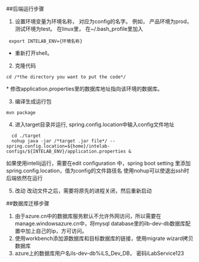 ##后端运行步骤

1. 设置环境变量为环境名称， 对应为config的名字。 例如， 产品环境为prod， 测试环境为test。 在linux里， 在~/.bash_profile里加入
  
  ```
  export INTELAB_ENV={环境名称}
  ```
 
 * 重新打开shell。

2. 克隆代码
 
  ```
  cd /*the directory you want to put the code*/
  ```
  
 * 修改application.properties里的数据库地址指向该环境的数据库。
 
3. 编译生成运行包
  
  ```
  mvn package
  ```

4. 进入target目录并运行, spring.config.location中输入config文件地址

```
  cd ./target
  nohup java -jar /*target .jar file*/ --spring.config.location=${home}/intelab-configs/${INTELAB_ENV}/application.properties &
```

如果使用intellij运行，需要在edit configuration 中，spring boot setting 里添加spring.config.location，值为config的文件路径名
  使用nohup可以使退出ssh时后端依然在运行

5. 改动
  改动文件之后，需要将原先的进程关闭，然后重新启动

##数据库迁移步骤
1. 由于azure.cn中的数据库服务默认不允许外网访问，所以需要在manage.windowsazure.cn中，将mysql database里的ilb-dev-db数据库配置中加上自己的ip，方可访问。
2. 使用workbench添加源数据库和目标数据库的链接，使用migrate wizard拷贝数据库
3. azure上的数据库用户名ils-dev-db%iLS_Dev_DB， 密码iLabService123
